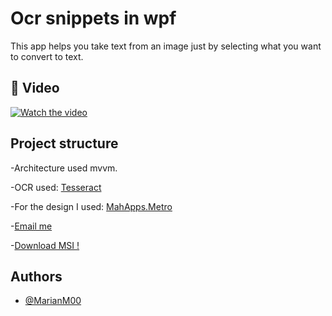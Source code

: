 # Ocr snippets in wpf

This app helps you take text from an image just by selecting what you want to convert to text.


## 🍿 Video

[![Watch the video](https://img.youtube.com/vi/NnxWyDWD6cE/maxresdefault.jpg)](https://www.youtube.com/watch?v=NnxWyDWD6cE)


## Project structure

-Architecture used mvvm. 

-OCR used: [Tesseract](https://github.com/tesseract-ocr/tesseract)

-For the design I used: [MahApps.Metro](https://mahapps.com/) 

-[Email me](mailto:mariantech99@gmail.com)

-[Download MSI !](https://mega.nz/file/flsnlRKA#aoDrLpHYKa6Q0xqyBVzhGgvSvLWkoCzJ4dViK59_o3U)
## Authors

- [@MarianM00](https://github.com/MarianM00?tab=repositories)
